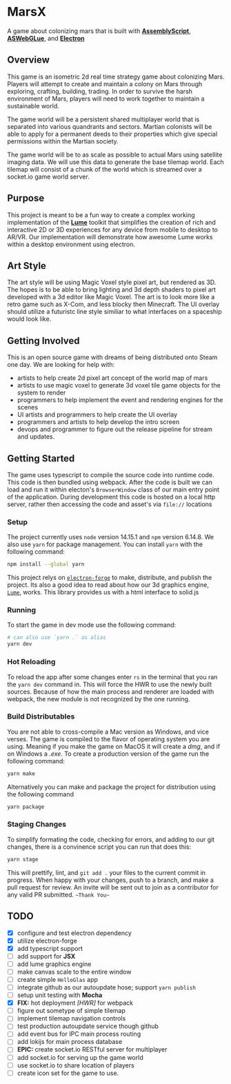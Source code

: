 <p><img align="center" src="https://github.com/ZoeDreams/MarsX/blob/main/banner.gif" alt=""/></p>

# MarsX

A game about colonizing mars that is built with [**AssemblyScript**](https://www.assemblyscript.org/), [**ASWebGLue**](https://github.com/lume/ASWebGLue), and [**Electron**](https://www.electronjs.org/)

## Overview

This game is an isometric 2d real time strategy game about colonizing Mars. Players will attempt to create and maintain a colony on Mars through exploring, crafting, building, trading. In order to survive the harsh environment of Mars, players will need to work together to maintain a sustainable world.

The game world will be a persistent shared multiplayer world that is separated into various quandrants and sectors.
Martian colonists will be able to apply for a permanent deeds to their properties which give special permissions within the Martian society.

The game world will be to as scale as possible to actual Mars using satellite imaging data. We will use this data to generate the base tilemap world. Each tilemap will consist of a chunk of the world which is streamed over a socket.io game world server.

## Purpose

This project is meant to be a fun way to create a complex working implementation of the [**Lume**](https://lume.io/) toolkit that simplifies the creation of rich and interactive 2D or 3D experiences for any device from mobile to desktop to AR/VR. Our implementation will demonstrate how awesome Lume works within a desktop environment using electron.

## Art Style

The art style will be using Magic Voxel style pixel art, but rendered as 3D. The hopes is to be able to bring lighting and 3d depth shaders to pixel art developed with a 3d editor like Magic Voxel. The art is to look more like a retro game such as X-Com, and less blocky then Minecraft. The UI overlay should utilize a futuristc line style similiar to what interfaces on a spaceship would look like.

## Getting Involved

This is an open source game with dreams of being distributed onto Steam one day. We are looking for help with:

-   artists to help create 2d pixel art concept of the world map of mars
-   artists to use magic voxel to generate 3d voxel tile game objects for the system to render
-   programmers to help implement the event and rendering engines for the scenes
-   UI artists and programmers to help create the UI overlay
-   programmers and artists to help develop the intro screen
-   devops and programmer to figure out the release pipeline for stream and updates.

## Getting Started

The game uses typescript to compile the source code into runtime code. This code is then bundled using webpack. After the code is built we can load and run it within electon's `BrowserWindow` class of our main entry point of the application. During development this code is hosted on a local http server, rather then accessing the code and asset's via `file://` locations

### Setup

The project currently uses `node` version 14.15.1 and `npm` version 6.14.8. We also use `yarn` for package management. You can install `yarn` with the following command:

```sh
npm install --global yarn
```

This project relys on [`electron-forge`](https://www.electronforge.io/) to make, distribute, and publish the project. Its also a good idea to read about how our 3d graphics engine, [`Lume`](https://lume.io/docs/#/), works. This library provides us with a html interface to solid.js

### Running

To start the game in dev mode use the following command:

```sh
# can also use `yarn .` as alias
yarn dev
```

### Hot Reloading

To reload the app after some changes enter `rs` in the terminal that you ran the `yarn dev` command in. This will force the HWR to use the newly built sources. Because of how the main process and renderer are loaded with webpack, the new module is not recognized by the one running.

### Build Distributables

You are not able to cross-compile a Mac version as Windows, and vice verses. The game is compiled to the flavor of operating system you are using. Meaning if you make the game on MacOS it will create a _dmg_, and if on Windows a _.exe_. To create a production version of the game run the following command:

```sh
yarn make
```

Alternatively you can make and package the project for distribution using the following command

```sh
yarn package
```

### Staging Changes

To simplify formating the code, checking for errors, and adding to our git changes, there is a convinence script you can run that does this:

```sh
yarn stage
```

This will prettify, lint, and `git add .` your files to the current commit in progress. When happy with your changes, push to a branch, and make a pull request for review. An invite will be sent out to join as a contributor for any valid PR submitted. `~Thank You~`

## TODO

-   [x] configure and test electron dependency
-   [x] utilize electron-forge
-   [x] add typescript support
-   [ ] add support for **JSX**
-   [ ] add lume graphics engine
-   [ ] make canvas scale to the entire window
-   [ ] create simple `HelloGlas` app
-   [ ] integrate github as our autoupdate hose; support `yarn publish`
-   [ ] setup unit testing with **Mocha**
-   [x] **FIX:** hot deployment _[HWR]_ for webpack
-   [ ] figure out sometype of simple tilemap
-   [ ] implement tilemap navigation controls
-   [ ] test production autoupdate service though github
-   [ ] add event bus for IPC main process routing
-   [ ] add lokijs for main process database
-   [ ] **EPIC:** create socket.io RESTful server for multiplayer
-   [ ] add socket.io for serving up the game world
-   [ ] use socket.io to share location of players
-   [ ] create icon set for the game to use.
